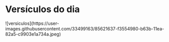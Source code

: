 <h1>Versículos do dia</h1>
![versiculos](https://user-images.githubusercontent.com/33499163/85621637-f3554980-b63b-11ea-82a5-c9903e1a734a.jpeg)
